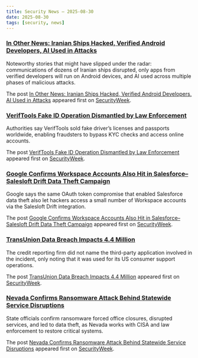 ```yaml
---
title: Security News – 2025-08-30
date: 2025-08-30
tags: [security, news]
---
```


### [In Other News: Iranian Ships Hacked, Verified Android Developers, AI Used in Attacks](https://www.securityweek.com/in-other-news-iranian-ships-hacked-verified-android-developers-ai-used-in-attacks/)

<p>Noteworthy stories that might have slipped under the radar: communications of dozens of Iranian ships disrupted, only apps from verified developers will run on Android devices, and AI used across multiple phases of malicious attacks.</p>
<p>The post <a href="https://www.securityweek.com/in-other-news-iranian-ships-hacked-verified-android-developers-ai-used-in-attacks/">In Other News: Iranian Ships Hacked, Verified Android Developers, AI Used in Attacks</a> appeared first on <a href="https://www.securityweek.com">SecurityWeek</a>.</p>

### [VerifTools Fake ID Operation Dismantled by Law Enforcement](https://www.securityweek.com/veriftools-fake-id-operation-dismantled-by-law-enforcement/)

<p>Authorities say VerifTools sold fake driver’s licenses and passports worldwide, enabling fraudsters to bypass KYC checks and access online accounts.</p>
<p>The post <a href="https://www.securityweek.com/veriftools-fake-id-operation-dismantled-by-law-enforcement/">VerifTools Fake ID Operation Dismantled by Law Enforcement</a> appeared first on <a href="https://www.securityweek.com">SecurityWeek</a>.</p>

### [Google Confirms Workspace Accounts Also Hit in Salesforce–Salesloft Drift Data Theft Campaign](https://www.securityweek.com/google-confirms-workspace-accounts-also-hit-in-salesforce-salesloft-drift-data-theft-campaign/)

<p>Google says the same OAuth token compromise that enabled Salesforce data theft also let hackers access a small number of Workspace accounts via the Salesloft Drift integration.</p>
<p>The post <a href="https://www.securityweek.com/google-confirms-workspace-accounts-also-hit-in-salesforce-salesloft-drift-data-theft-campaign/">Google Confirms Workspace Accounts Also Hit in Salesforce–Salesloft Drift Data Theft Campaign</a> appeared first on <a href="https://www.securityweek.com">SecurityWeek</a>.</p>

### [TransUnion Data Breach Impacts 4.4 Million](https://www.securityweek.com/transunion-data-breach-impacts-4-4-million/)

<p>The credit reporting firm did not name the third-party application involved in the incident, only noting that it was used for its US consumer support operations.</p>
<p>The post <a href="https://www.securityweek.com/transunion-data-breach-impacts-4-4-million/">TransUnion Data Breach Impacts 4.4 Million</a> appeared first on <a href="https://www.securityweek.com">SecurityWeek</a>.</p>

### [Nevada Confirms Ransomware Attack Behind Statewide Service Disruptions](https://www.securityweek.com/nevada-confirms-ransomware-attack-behind-statewide-service-disruptions/)

<p>State officials confirm ransomware forced office closures, disrupted services, and led to data theft, as Nevada works with CISA and law enforcement to restore critical systems.</p>
<p>The post <a href="https://www.securityweek.com/nevada-confirms-ransomware-attack-behind-statewide-service-disruptions/">Nevada Confirms Ransomware Attack Behind Statewide Service Disruptions</a> appeared first on <a href="https://www.securityweek.com">SecurityWeek</a>.</p>

